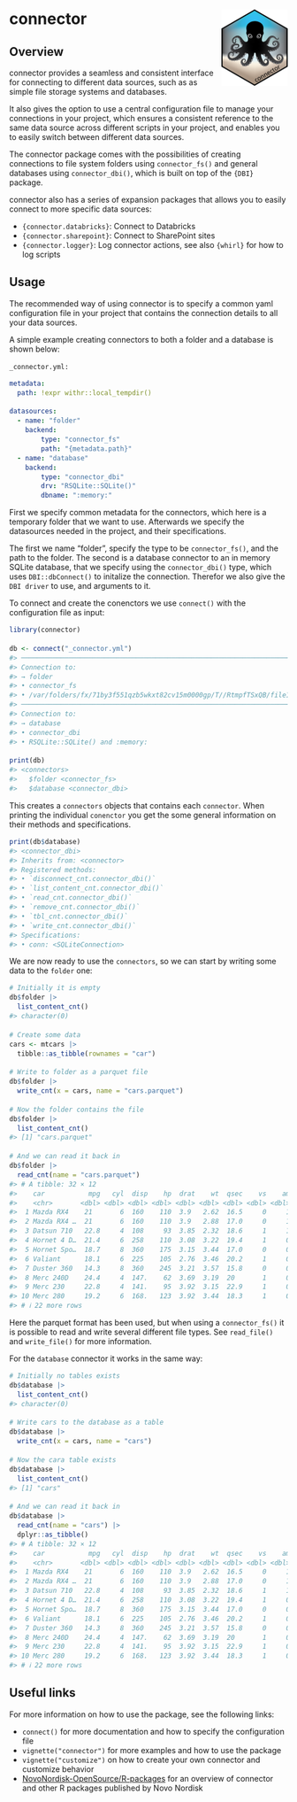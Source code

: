 
# connector <a href="https://fantastic-adventure-gqozn9k.pages.github.io/"><img src="man/figures/logo.png" align="right" height="138" alt="connector website" /></a>

## Overview

connector provides a seamless and consistent interface for connecting to
different data sources, such as as simple file storage systems and
databases.

It also gives the option to use a central configuration file to manage
your connections in your project, which ensures a consistent reference
to the same data source across different scripts in your project, and
enables you to easily switch between different data sources.

The connector package comes with the possibilities of creating
connections to file system folders using `connector_fs()` and general
databases using `connector_dbi()`, which is built on top of the `{DBI}`
package.

connector also has a series of expansion packages that allows you to
easily connect to more specific data sources:

- `{connector.databricks}`: Connect to Databricks
- `{connector.sharepoint}`: Connect to SharePoint sites
- `{connector.logger}`: Log connector actions, see also `{whirl}` for
  how to log scripts

## Usage

The recommended way of using connector is to specify a common yaml
configuration file in your project that contains the connection details
to all your data sources.

A simple example creating connectors to both a folder and a database is
shown below:

`_connector.yml:`

``` yaml
metadata:
  path: !expr withr::local_tempdir()

datasources:
  - name: "folder"
    backend:
        type: "connector_fs"
        path: "{metadata.path}"
  - name: "database"
    backend:
        type: "connector_dbi"
        drv: "RSQLite::SQLite()"
        dbname: ":memory:"
```

First we specify common metadata for the connectors, which here is a
temporary folder that we want to use. Afterwards we specify the
datasources needed in the project, and their specifications.

The first we name “folder”, specify the type to be `connector_fs()`, and
the path to the folder. The second is a database connector to an in
memory SQLite database, that we specify using the `connector_dbi()`
type, which uses `DBI::dbConnect()` to initalize the connection.
Therefor we also give the `DBI driver` to use, and arguments to it.

To connect and create the conenctors we use `connect()` with the
configuration file as input:

``` r
library(connector)

db <- connect("_connector.yml")
#> ────────────────────────────────────────────────────────────────────────────────
#> Connection to:
#> → folder
#> • connector_fs
#> • /var/folders/fx/71by3f551qzb5wkxt82cv15m0000gp/T//RtmpfTSxQB/file1c1d28730925
#> ────────────────────────────────────────────────────────────────────────────────
#> Connection to:
#> → database
#> • connector_dbi
#> • RSQLite::SQLite() and :memory:

print(db)
#> <connectors>
#>   $folder <connector_fs>
#>   $database <connector_dbi>
```

This creates a `connectors` objects that contains each `connector`. When
printing the individual `conenctor` you get the some general information
on their methods and specifications.

``` r
print(db$database)
#> <connector_dbi>
#> Inherits from: <connector>
#> Registered methods:
#> • `disconnect_cnt.connector_dbi()`
#> • `list_content_cnt.connector_dbi()`
#> • `read_cnt.connector_dbi()`
#> • `remove_cnt.connector_dbi()`
#> • `tbl_cnt.connector_dbi()`
#> • `write_cnt.connector_dbi()`
#> Specifications:
#> • conn: <SQLiteConnection>
```

We are now ready to use the `connectors`, so we can start by writing
some data to the `folder` one:

``` r
# Initially it is empty
db$folder |> 
  list_content_cnt()
#> character(0)

# Create some data
cars <- mtcars |> 
  tibble::as_tibble(rownames = "car")

# Write to folder as a parquet file
db$folder |> 
  write_cnt(x = cars, name = "cars.parquet")

# Now the folder contains the file
db$folder |> 
  list_content_cnt()
#> [1] "cars.parquet"

# And we can read it back in
db$folder |>
  read_cnt(name = "cars.parquet")
#> # A tibble: 32 × 12
#>    car           mpg   cyl  disp    hp  drat    wt  qsec    vs    am  gear  carb
#>    <chr>       <dbl> <dbl> <dbl> <dbl> <dbl> <dbl> <dbl> <dbl> <dbl> <dbl> <dbl>
#>  1 Mazda RX4    21       6  160    110  3.9   2.62  16.5     0     1     4     4
#>  2 Mazda RX4 …  21       6  160    110  3.9   2.88  17.0     0     1     4     4
#>  3 Datsun 710   22.8     4  108     93  3.85  2.32  18.6     1     1     4     1
#>  4 Hornet 4 D…  21.4     6  258    110  3.08  3.22  19.4     1     0     3     1
#>  5 Hornet Spo…  18.7     8  360    175  3.15  3.44  17.0     0     0     3     2
#>  6 Valiant      18.1     6  225    105  2.76  3.46  20.2     1     0     3     1
#>  7 Duster 360   14.3     8  360    245  3.21  3.57  15.8     0     0     3     4
#>  8 Merc 240D    24.4     4  147.    62  3.69  3.19  20       1     0     4     2
#>  9 Merc 230     22.8     4  141.    95  3.92  3.15  22.9     1     0     4     2
#> 10 Merc 280     19.2     6  168.   123  3.92  3.44  18.3     1     0     4     4
#> # ℹ 22 more rows
```

Here the parquet format has been used, but when using a `connector_fs()`
it is possible to read and write several different file types. See
`read_file()` and `write_file()` for more information.

For the `database` connector it works in the same way:

``` r
# Initially no tables exists
db$database |> 
  list_content_cnt()
#> character(0)

# Write cars to the database as a table
db$database |> 
  write_cnt(x = cars, name = "cars")

# Now the cara table exists
db$database |> 
  list_content_cnt()
#> [1] "cars"

# And we can read it back in
db$database |>
  read_cnt(name = "cars") |> 
  dplyr::as_tibble()
#> # A tibble: 32 × 12
#>    car           mpg   cyl  disp    hp  drat    wt  qsec    vs    am  gear  carb
#>    <chr>       <dbl> <dbl> <dbl> <dbl> <dbl> <dbl> <dbl> <dbl> <dbl> <dbl> <dbl>
#>  1 Mazda RX4    21       6  160    110  3.9   2.62  16.5     0     1     4     4
#>  2 Mazda RX4 …  21       6  160    110  3.9   2.88  17.0     0     1     4     4
#>  3 Datsun 710   22.8     4  108     93  3.85  2.32  18.6     1     1     4     1
#>  4 Hornet 4 D…  21.4     6  258    110  3.08  3.22  19.4     1     0     3     1
#>  5 Hornet Spo…  18.7     8  360    175  3.15  3.44  17.0     0     0     3     2
#>  6 Valiant      18.1     6  225    105  2.76  3.46  20.2     1     0     3     1
#>  7 Duster 360   14.3     8  360    245  3.21  3.57  15.8     0     0     3     4
#>  8 Merc 240D    24.4     4  147.    62  3.69  3.19  20       1     0     4     2
#>  9 Merc 230     22.8     4  141.    95  3.92  3.15  22.9     1     0     4     2
#> 10 Merc 280     19.2     6  168.   123  3.92  3.44  18.3     1     0     4     4
#> # ℹ 22 more rows
```

## Useful links

For more information on how to use the package, see the following links:

- `connect()` for more documentation and how to specify the
  configuration file
- `vignette("connector")` for more examples and how to use the package
- `vignette("customize")` on how to create your own connector and
  customize behavior
- [NovoNordisk-OpenSource/R-packages](https://novonordisk-opensource.github.io/R-packages/)
  for an overview of connector and other R packages published by Novo
  Nordisk
